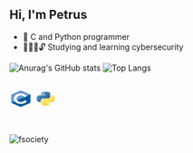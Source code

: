 ## Hi, I'm Petrus

- 👾 C and Python programmer
- 👨🏻‍💻🔓 Studying and learning cybersecurity
  
![Anurag's GitHub stats](https://github-readme-stats.vercel.app/api?username=petrussampaio&show_icons=true&theme=tokyonight)
![Top Langs](https://github-readme-stats.vercel.app/api/top-langs/?username=petrussampaio&layout=compact)
<div style="display: inline_block"><br>
  <img align="center" alt="Rafa-CSS" height="30" width="40" src="https://raw.githubusercontent.com/devicons/devicon/master/icons/c/c-original.svg">
  <img align="center" alt="Rafa-Python" height="30" width="40" src="https://raw.githubusercontent.com/devicons/devicon/master/icons/python/python-original.svg">
</div>

##
<div style="display: inline_block"><br>
  <img align="center" alt="fsociety" src="https://cdn.discordapp.com/attachments/1063568734494658691/1119048204164538558/fsociety.gif">
</div>

